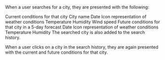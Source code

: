 When a user searches for a city, they are presented with the following:

Current conditions for that city
City name
Date
Icon representation of weather conditions
Temperature
Humidity
Wind speed
Future conditions for that city in a 5-day forecast
Date
Icon representation of weather conditions
Temperature
Humidity
The searched city is also added to the search history.

When a user clicks on a city in the search history, they are again presented with the current and future conditions for that city.
